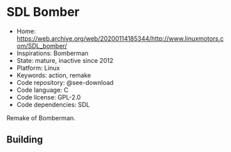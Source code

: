 # SDL Bomber

- Home: https://web.archive.org/web/20200114185344/http://www.linuxmotors.com/SDL_bomber/
- Inspirations: Bomberman
- State: mature, inactive since 2012
- Platform: Linux
- Keywords: action, remake
- Code repository: @see-download
- Code language: C
- Code license: GPL-2.0
- Code dependencies: SDL

Remake of Bomberman.

## Building
